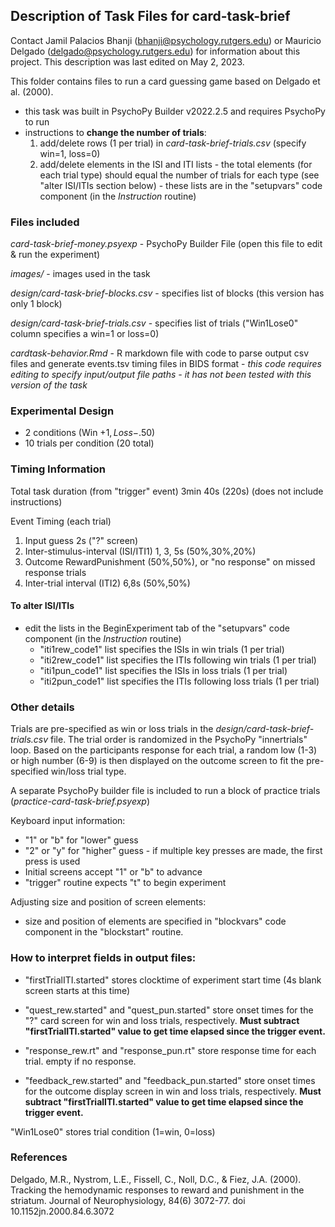 ## Description of Task Files for card-task-brief  

Contact Jamil Palacios Bhanji (bhanji@psychology.rutgers.edu) or Mauricio Delgado (delgado@psychology.rutgers.edu) for information about this project. This description was last edited on May 2, 2023.  

This folder contains files to run a card guessing game based on Delgado et al. (2000).
- this task was built in PsychoPy Builder v2022.2.5 and requires PsychoPy to run  
- instructions to **change the number of trials**:  
    1. add/delete rows (1 per trial) in *card-task-brief-trials.csv* (specify win=1, loss=0)  
    2. add/delete elements in the ISI and ITI lists - the total elements (for each trial type) should equal the number of trials for each type (see "alter ISI/ITIs section below) - these lists are in the "setupvars" code component (in the *Instruction* routine)  


### Files included    

*card-task-brief-money.psyexp* -  PsychoPy Builder File (open this file to edit & run the experiment)  

*images/* - images used in the task  

*design/card-task-brief-blocks.csv* - specifies list of blocks (this version has only 1 block)  

*design/card-task-brief-trials.csv* - specifies list of trials ("Win1Lose0" column specifies a win=1 or loss=0)  

*cardtask-behavior.Rmd* - R markdown file with code to parse output csv files and generate events.tsv timing files in BIDS format - *this code requires editing to specify input/output file paths - it has not been tested with this version of the task*
  

### Experimental Design  
- 2 conditions (Win +$1, Loss -$.50)   
- 10 trials per condition (20 total)  

### Timing Information  

Total task duration (from "trigger" event) 3min 40s (220s) (does not include instructions)

Event Timing (each trial)  
1. Input guess 2s ("?" screen)  
2. Inter-stimulus-interval (ISI/ITI1) 1, 3, 5s (50%,30%,20%)  
3. Outcome RewardPunishment (50%,50%), or "no response" on missed response trials  
4. Inter-trial interval (ITI2) 6,8s (50%,50%)  

#### To alter ISI/ITIs  
- edit the lists in the BeginExperiment tab of the "setupvars" code component (in the *Instruction* routine)  
    - "iti1rew_code1" list specifies the ISIs in win trials (1 per trial)  
    - "iti2rew_code1" list specifies the ITIs following win trials (1 per trial)  
    - "iti1pun_code1" list specifies the ISIs in loss trials (1 per trial)  
    - "iti2pun_code1" list specifies the ITIs following loss trials (1 per trial)  

### Other details

Trials are pre-specified as win or loss trials in the *design/card-task-brief-trials.csv* file. The trial order is randomized in the PsychoPy "innertrials" loop. Based on the participants response for each trial, a random low (1-3) or high number (6-9) is then displayed on the outcome screen to fit the pre-specified win/loss trial type.  

A separate PsychoPy builder file is included to run a block of practice trials (*practice-card-task-brief.psyexp*)  

Keyboard input information:  
- "1" or "b" for "lower" guess  
- "2" or "y" for "higher" guess  - if multiple key presses are made, the first press is used  
- Initial screens accept "1" or "b" to advance  
- "trigger" routine expects "t" to begin experiment  

Adjusting size and position of screen elements:
- size and position of elements are specified in "blockvars" code component in the "blockstart" routine.  

### How to interpret fields in output files:

- "firstTrialITI.started" stores clocktime of experiment start time (4s blank screen starts at this time)  

- "quest_rew.started" and "quest_pun.started" store onset times for the "?" card screen for win and loss trials, respectively. **Must subtract "firstTrialITI.started" value to get time elapsed since the trigger event.**    

- "response_rew.rt" and "response_pun.rt" store response time for each trial. empty if no response.  

- "feedback_rew.started" and "feedback_pun.started" store onset times for the outcome display screen in win and loss trials, respectively. **Must subtract "firstTrialITI.started" value to get time elapsed since the trigger event.**   

"Win1Lose0" stores trial condition (1=win, 0=loss)

### References

Delgado, M.R., Nystrom, L.E., Fissell, C., Noll, D.C., &amp; Fiez, J.A. (2000). Tracking the hemodynamic responses to reward and punishment in the striatum. Journal of Neurophysiology, 84(6) 3072-77. doi 10.1152jn.2000.84.6.3072
